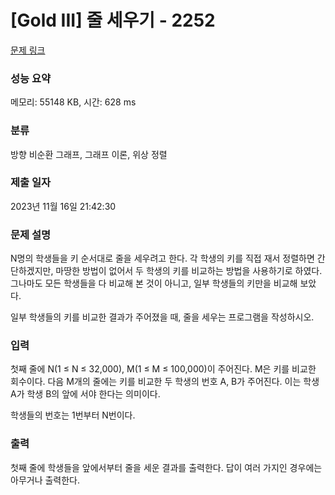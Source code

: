 # [Gold III] 줄 세우기 - 2252 

[문제 링크](https://www.acmicpc.net/problem/2252) 

### 성능 요약

메모리: 55148 KB, 시간: 628 ms

### 분류

방향 비순환 그래프, 그래프 이론, 위상 정렬

### 제출 일자

2023년 11월 16일 21:42:30

### 문제 설명

<p>N명의 학생들을 키 순서대로 줄을 세우려고 한다. 각 학생의 키를 직접 재서 정렬하면 간단하겠지만, 마땅한 방법이 없어서 두 학생의 키를 비교하는 방법을 사용하기로 하였다. 그나마도 모든 학생들을 다 비교해 본 것이 아니고, 일부 학생들의 키만을 비교해 보았다.</p>

<p>일부 학생들의 키를 비교한 결과가 주어졌을 때, 줄을 세우는 프로그램을 작성하시오.</p>

### 입력 

 <p>첫째 줄에 N(1 ≤ N ≤ 32,000), M(1 ≤ M ≤ 100,000)이 주어진다. M은 키를 비교한 회수이다. 다음 M개의 줄에는 키를 비교한 두 학생의 번호 A, B가 주어진다. 이는 학생 A가 학생 B의 앞에 서야 한다는 의미이다.</p>

<p>학생들의 번호는 1번부터 N번이다.</p>

### 출력 

 <p>첫째 줄에 학생들을 앞에서부터 줄을 세운 결과를 출력한다. 답이 여러 가지인 경우에는 아무거나 출력한다.</p>

